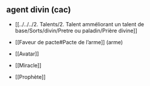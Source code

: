 ## agent divin (cac)

-  [[../../../2. Talents/2. Talent amméliorant un talent de base/Sorts/divin/Pretre ou paladin/Prière divine]]
    
-   [[Faveur de pacte#Pacte de l’arme]] (arme)
    
-   [[Avatar]]
    
-   [[Miracle]]
    
-   [[Prophète]]